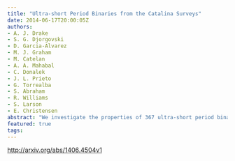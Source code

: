```yaml
---
title: "Ultra-short Period Binaries from the Catalina Surveys"
date: 2014-06-17T20:00:05Z
authors:
- A. J. Drake
- S. G. Djorgovski
- D. Garcia-Alvarez
- M. J. Graham
- M. Catelan
- A. A. Mahabal
- C. Donalek
- J. L. Prieto
- G. Torrealba
- S. Abraham
- R. Williams
- S. Larson
- E. Christensen
abstract: "We investigate the properties of 367 ultra-short period binary candidates selected from 31,000 sources recently identified from Catalina Surveys data. Based on light curve morphology, along with WISE, SDSS and GALEX multi-colour photometry, we identify two distinct groups of binaries with periods below the 0.22 day contact binary minimum. In contrast to most recent work, we spectroscopically confirm the existence of M-dwarf+M-dwarf contact binary systems. By measuring the radial velocity variations for five of the shortest-period systems, we find examples of rare cool-white dwarf+M-dwarf binaries. Only a few such systems are currently known. Unlike warmer white dwarf systems, their UV flux and their optical colours and spectra are dominated by the M-dwarf companion. We contrast our discoveries with previous photometrically-selected ultra-short period contact binary candidates, and highlight the ongoing need for confirmation using spectra and associated radial velocity measurements. Overall, our analysis increases the number of ultra-short period contact binary candidates by more than an order of magnitude."
featured: true
tags:
---
```

http://arxiv.org/abs/1406.4504v1
